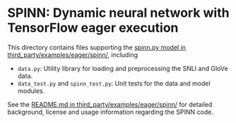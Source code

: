 # SPINN: Dynamic neural network with TensorFlow eager execution

This directory contains files supporting the
[spinn.py model in third_party/examples/eager/spinn/](../../../../../../third_party/examples/eager/spinn/spinn.py),
including

- `data.py`: Utility library for loading and preprocessing the SNLI and GloVe
  data.
- `data_test.py` and `spinn_test.py`: Unit tests for the data and model modules.

See the [README.md in third_party/examples/eager/spinn/](../../../../../../third_party/examples/eager/spinn/README.md)
for detailed background, license and usage information regarding the SPINN code.

